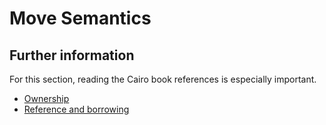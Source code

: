 # Move Semantics

## Further information

For this section, reading the Cairo book references is especially important.

- [Ownership](https://cairo-book.github.io/ch04-00-understanding-ownership.html)
- [Reference and borrowing](https://cairo-book.github.io/ch04-02-references-and-snapshots.html)
